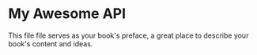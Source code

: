 # My Awesome API

This file file serves as your book's preface, a great place to describe your book's content and ideas. 
